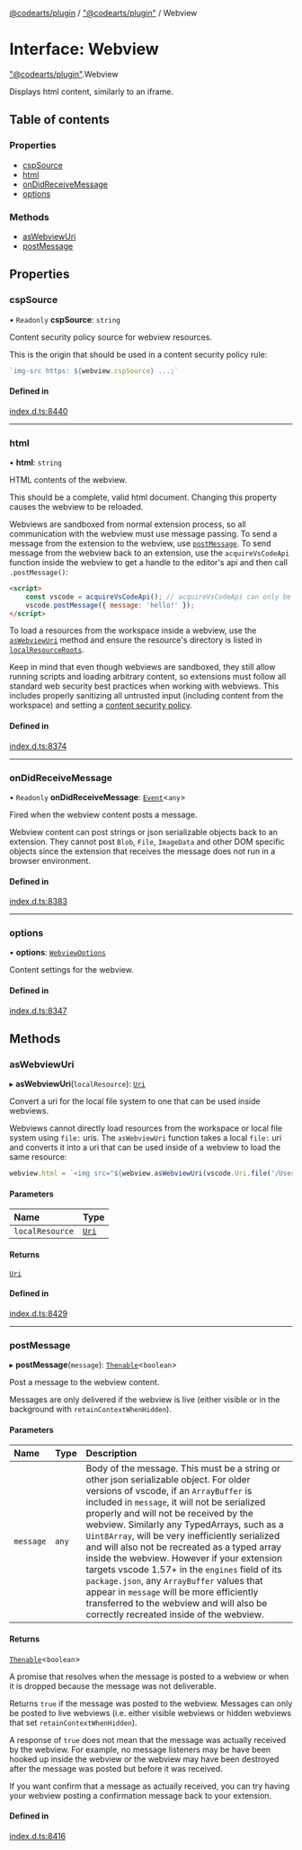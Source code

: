[@codearts/plugin](../README.md) / ["@codearts/plugin"](../modules/_codearts_plugin_.md) / Webview

# Interface: Webview

["@codearts/plugin"](../modules/_codearts_plugin_.md).Webview

Displays html content, similarly to an iframe.

## Table of contents

### Properties

- [cspSource](codearts_plugin_.Webview.md#cspsource)
- [html](codearts_plugin_.Webview.md#html)
- [onDidReceiveMessage](codearts_plugin_.Webview.md#ondidreceivemessage)
- [options](codearts_plugin_.Webview.md#options)

### Methods

- [asWebviewUri](codearts_plugin_.Webview.md#aswebviewuri)
- [postMessage](codearts_plugin_.Webview.md#postmessage)

## Properties

### cspSource

• `Readonly` **cspSource**: `string`

Content security policy source for webview resources.

This is the origin that should be used in a content security policy rule:

```ts
`img-src https: ${webview.cspSource} ...;`
```

#### Defined in

[index.d.ts:8440](https://github.com/xyz-fish/cloudide-plugin-api/blob/9927cd6/index.d.ts#L8440)

___

### html

• **html**: `string`

HTML contents of the webview.

This should be a complete, valid html document. Changing this property causes the webview to be reloaded.

Webviews are sandboxed from normal extension process, so all communication with the webview must use
message passing. To send a message from the extension to the webview, use [`postMessage`](codearts_plugin_.Webview.md#postmessage).
To send message from the webview back to an extension, use the `acquireVsCodeApi` function inside the webview
to get a handle to the editor's api and then call `.postMessage()`:

```html
<script>
    const vscode = acquireVsCodeApi(); // acquireVsCodeApi can only be invoked once
    vscode.postMessage({ message: 'hello!' });
</script>
```

To load a resources from the workspace inside a webview, use the [`asWebviewUri`](codearts_plugin_.Webview.md#aswebviewuri) method
and ensure the resource's directory is listed in [`localResourceRoots`](codearts_plugin_.WebviewOptions.md#localresourceroots).

Keep in mind that even though webviews are sandboxed, they still allow running scripts and loading arbitrary content,
so extensions must follow all standard web security best practices when working with webviews. This includes
properly sanitizing all untrusted input (including content from the workspace) and
setting a [content security policy](https://aka.ms/vscode-api-webview-csp).

#### Defined in

[index.d.ts:8374](https://github.com/xyz-fish/cloudide-plugin-api/blob/9927cd6/index.d.ts#L8374)

___

### onDidReceiveMessage

• `Readonly` **onDidReceiveMessage**: [`Event`](codearts_plugin_.Event.md)<`any`\>

Fired when the webview content posts a message.

Webview content can post strings or json serializable objects back to an extension. They cannot
post `Blob`, `File`, `ImageData` and other DOM specific objects since the extension that receives the
message does not run in a browser environment.

#### Defined in

[index.d.ts:8383](https://github.com/xyz-fish/cloudide-plugin-api/blob/9927cd6/index.d.ts#L8383)

___

### options

• **options**: [`WebviewOptions`](codearts_plugin_.WebviewOptions.md)

Content settings for the webview.

#### Defined in

[index.d.ts:8347](https://github.com/xyz-fish/cloudide-plugin-api/blob/9927cd6/index.d.ts#L8347)

## Methods

### asWebviewUri

▸ **asWebviewUri**(`localResource`): [`Uri`](../classes/codearts_plugin_.Uri.md)

Convert a uri for the local file system to one that can be used inside webviews.

Webviews cannot directly load resources from the workspace or local file system using `file:` uris. The
`asWebviewUri` function takes a local `file:` uri and converts it into a uri that can be used inside of
a webview to load the same resource:

```ts
webview.html = `<img src="${webview.asWebviewUri(vscode.Uri.file('/Users/codey/workspace/cat.gif'))}">`
```

#### Parameters

| Name | Type |
| :------ | :------ |
| `localResource` | [`Uri`](../classes/codearts_plugin_.Uri.md) |

#### Returns

[`Uri`](../classes/codearts_plugin_.Uri.md)

#### Defined in

[index.d.ts:8429](https://github.com/xyz-fish/cloudide-plugin-api/blob/9927cd6/index.d.ts#L8429)

___

### postMessage

▸ **postMessage**(`message`): [`Thenable`](Thenable.md)<`boolean`\>

Post a message to the webview content.

Messages are only delivered if the webview is live (either visible or in the
background with `retainContextWhenHidden`).

#### Parameters

| Name | Type | Description |
| :------ | :------ | :------ |
| `message` | `any` | Body of the message. This must be a string or other json serializable object.    For older versions of vscode, if an `ArrayBuffer` is included in `message`,   it will not be serialized properly and will not be received by the webview.   Similarly any TypedArrays, such as a `Uint8Array`, will be very inefficiently   serialized and will also not be recreated as a typed array inside the webview.    However if your extension targets vscode 1.57+ in the `engines` field of its   `package.json`, any `ArrayBuffer` values that appear in `message` will be more   efficiently transferred to the webview and will also be correctly recreated inside   of the webview. |

#### Returns

[`Thenable`](Thenable.md)<`boolean`\>

A promise that resolves when the message is posted to a webview or when it is
dropped because the message was not deliverable.

  Returns `true` if the message was posted to the webview. Messages can only be posted to
live webviews (i.e. either visible webviews or hidden webviews that set `retainContextWhenHidden`).

  A response of `true` does not mean that the message was actually received by the webview.
  For example, no message listeners may be have been hooked up inside the webview or the webview may
  have been destroyed after the message was posted but before it was received.

  If you want confirm that a message as actually received, you can try having your webview posting a
  confirmation message back to your extension.

#### Defined in

[index.d.ts:8416](https://github.com/xyz-fish/cloudide-plugin-api/blob/9927cd6/index.d.ts#L8416)
